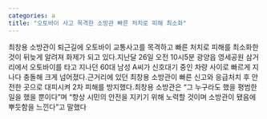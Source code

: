 ```yaml
---
categories: a
title: "오토바이 사고 목격한 소방관 빠른 처치로 피해 최소화"
---
```

최창용 소방관이 퇴근길에 오토바이 교통사고를 목격하고 빠른 처치로 피해를 최소화한 것이 뒤늦게 알려져 화제가 되고 있다.지난달 26일 오전 10시5분 광양읍 영세공원 삼거리에서 오토바이를 타고 지나던 60대 남성 A씨가 신호대기 중인 차량 사이로 빠르게 지나다 충돌해 크게 넘어졌다.근거리에 있던 최창용 소방관이 빠른 신고와 응급처치 후 안전한 곳으로 대피시켜 2차 피해를 방지했다.최창용 소방관은 “그 누구라도 했을 평범한 일을 했을 뿐이다”며 “항상 시민의 안전을 지키기 위해 노력할 것이며 소방관이 됐음에 뿌듯함을 느낀다”고 말했다